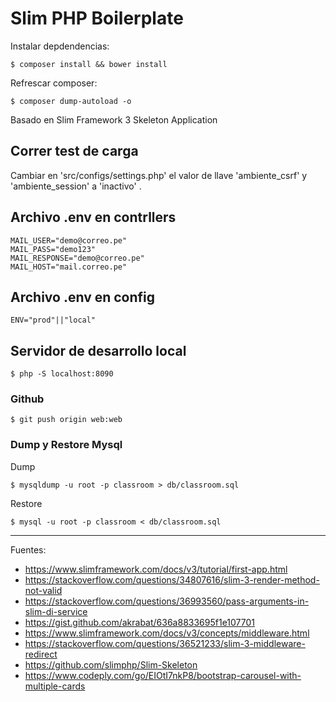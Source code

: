 # Slim PHP Boilerplate

Instalar depdendencias:

    $ composer install && bower install

Refrescar composer:

    $ composer dump-autoload -o

Basado en Slim Framework 3 Skeleton Application

## Correr test de carga

Cambiar en 'src/configs/settings.php' el valor de llave 'ambiente_csrf' y 'ambiente_session' a 'inactivo' .

## Archivo .env en contrllers

    MAIL_USER="demo@correo.pe"
    MAIL_PASS="demo123"
    MAIL_RESPONSE="demo@correo.pe"
    MAIL_HOST="mail.correo.pe"

## Archivo .env en config

    ENV="prod"||"local"

## Servidor de desarrollo local

    $ php -S localhost:8090

### Github

    $ git push origin web:web

### Dump y Restore Mysql

Dump

    $ mysqldump -u root -p classroom > db/classroom.sql

Restore

    $ mysql -u root -p classroom < db/classroom.sql

---

Fuentes:

+ https://www.slimframework.com/docs/v3/tutorial/first-app.html
+ https://stackoverflow.com/questions/34807616/slim-3-render-method-not-valid
+ https://stackoverflow.com/questions/36993560/pass-arguments-in-slim-di-service
+ https://gist.github.com/akrabat/636a8833695f1e107701
+ https://www.slimframework.com/docs/v3/concepts/middleware.html
+ https://stackoverflow.com/questions/36521233/slim-3-middleware-redirect
+ https://github.com/slimphp/Slim-Skeleton
+ https://www.codeply.com/go/EIOtI7nkP8/bootstrap-carousel-with-multiple-cards